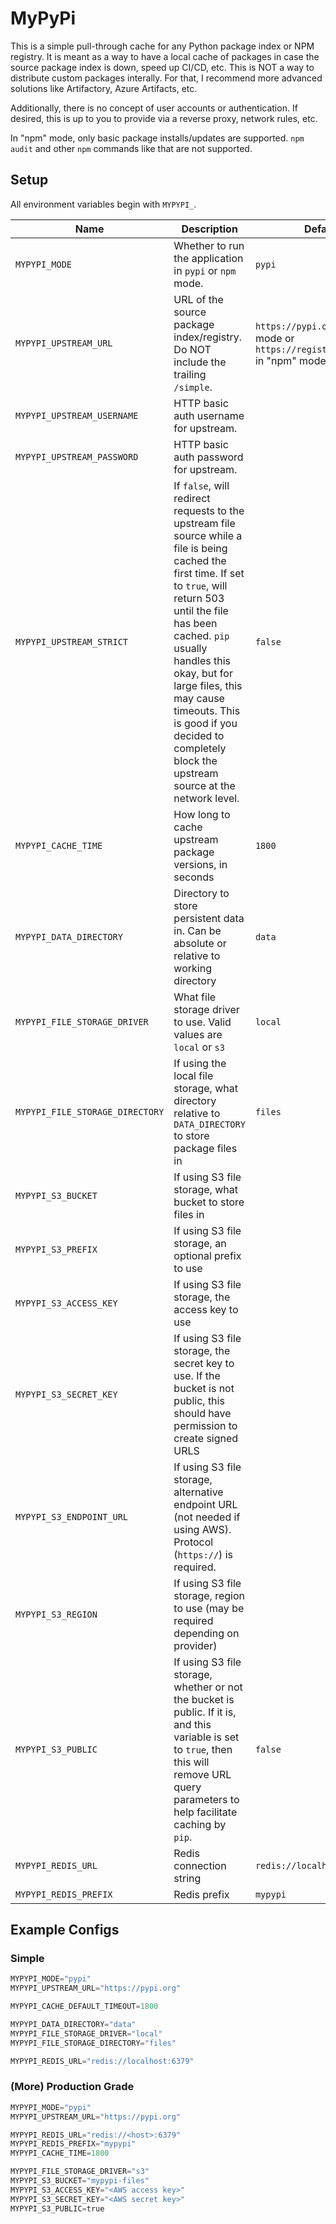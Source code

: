 # MyPyPi

This is a simple pull-through cache for any Python package index or NPM registry.
It is meant as a way to have a local cache of packages in case the source package
index is down, speed up CI/CD, etc. This is NOT a way to distribute custom packages
interally. For that, I recommend more advanced solutions like Artifactory,
Azure Artifacts, etc.

Additionally, there is no concept of user accounts or authentication. If desired,
this is up to you to provide via a reverse proxy, network rules, etc.

In "npm" mode, only basic package installs/updates are supported.
`npm audit` and other `npm` commands like that are not supported.

## Setup

All environment variables begin with `MYPYPI_`.

| Name                            | Description                                                                                                                                                                                                                                                                                                                                            | Default                                                                         |
| ------------------------------- | ------------------------------------------------------------------------------------------------------------------------------------------------------------------------------------------------------------------------------------------------------------------------------------------------------------------------------------------------------ | ------------------------------------------------------------------------------- |
| `MYPYPI_MODE`                   | Whether to run the application in `pypi` or `npm` mode.                                                                                                                                                                                                                                                                                                | `pypi`                                                                          |
| `MYPYPI_UPSTREAM_URL`           | URL of the source package index/registry. Do NOT include the trailing `/simple`.                                                                                                                                                                                                                                                                       | `https://pypi.org` in "pypi" mode or `https://registry.npmjs.org` in "npm" mode |
| `MYPYPI_UPSTREAM_USERNAME`      | HTTP basic auth username for upstream.                                                                                                                                                                                                                                                                                                                 |                                                                                 |
| `MYPYPI_UPSTREAM_PASSWORD`      | HTTP basic auth password for upstream.                                                                                                                                                                                                                                                                                                                 |                                                                                 |
| `MYPYPI_UPSTREAM_STRICT`        | If `false`, will redirect requests to the upstream file source while a file is being cached the first time. If set to `true`, will return 503 until the file has been cached. `pip` usually handles this okay, but for large files, this may cause timeouts. This is good if you decided to completely block the upstream source at the network level. | `false`                                                                         |
| `MYPYPI_CACHE_TIME`             | How long to cache upstream package versions, in seconds                                                                                                                                                                                                                                                                                                | `1800`                                                                          |
| `MYPYPI_DATA_DIRECTORY`         | Directory to store persistent data in. Can be absolute or relative to working directory                                                                                                                                                                                                                                                                | `data`                                                                          |
| `MYPYPI_FILE_STORAGE_DRIVER`    | What file storage driver to use. Valid values are `local` or `s3`                                                                                                                                                                                                                                                                                      | `local`                                                                         |
| `MYPYPI_FILE_STORAGE_DIRECTORY` | If using the local file storage, what directory relative to `DATA_DIRECTORY` to store package files in                                                                                                                                                                                                                                                 | `files`                                                                         |
| `MYPYPI_S3_BUCKET`              | If using S3 file storage, what bucket to store files in                                                                                                                                                                                                                                                                                                |                                                                                 |
| `MYPYPI_S3_PREFIX`              | If using S3 file storage, an optional prefix to use                                                                                                                                                                                                                                                                                                    |                                                                                 |
| `MYPYPI_S3_ACCESS_KEY`          | If using S3 file storage, the access key to use                                                                                                                                                                                                                                                                                                        |                                                                                 |
| `MYPYPI_S3_SECRET_KEY`          | If using S3 file storage, the secret key to use. If the bucket is not public, this should have permission to create signed URLS                                                                                                                                                                                                                        |                                                                                 |
| `MYPYPI_S3_ENDPOINT_URL`        | If using S3 file storage, alternative endpoint URL (not needed if using AWS). Protocol (`https://`) is required.                                                                                                                                                                                                                                       |                                                                                 |
| `MYPYPI_S3_REGION`              | If using S3 file storage, region to use (may be required depending on provider)                                                                                                                                                                                                                                                                        |                                                                                 |
| `MYPYPI_S3_PUBLIC`              | If using S3 file storage, whether or not the bucket is public. If it is, and this variable is set to `true`, then this will remove URL query parameters to help facilitate caching by `pip`.                                                                                                                                                           | `false`                                                                         |
| `MYPYPI_REDIS_URL`              | Redis connection string                                                                                                                                                                                                                                                                                                                                | `redis://localhost:6379`                                                        |
| `MYPYPI_REDIS_PREFIX`           | Redis prefix                                                                                                                                                                                                                                                                                                                                           | `mypypi`                                                                        |

## Example Configs

### Simple

```python
MYPYPI_MODE="pypi"
MYPYPI_UPSTREAM_URL="https://pypi.org"

MYPYPI_CACHE_DEFAULT_TIMEOUT=1800

MYPYPI_DATA_DIRECTORY="data"
MYPYPI_FILE_STORAGE_DRIVER="local"
MYPYPI_FILE_STORAGE_DIRECTORY="files"

MYPYPI_REDIS_URL="redis://localhost:6379"
```

### (More) Production Grade

```python
MYPYPI_MODE="pypi"
MYPYPI_UPSTREAM_URL="https://pypi.org"

MYPYPI_REDIS_URL="redis://<host>:6379"
MYPYPI_REDIS_PREFIX="mypypi"
MYPYPI_CACHE_TIME=1800

MYPYPI_FILE_STORAGE_DRIVER="s3"
MYPYPI_S3_BUCKET="mypypi-files"
MYPYPI_S3_ACCESS_KEY="<AWS access key>"
MYPYPI_S3_SECRET_KEY="<AWS secret key>"
MYPYPI_S3_PUBLIC=true
```
